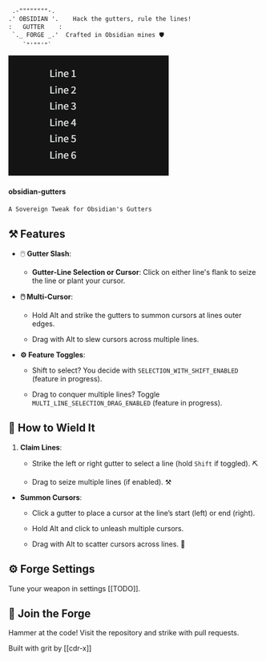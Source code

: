 ```
 .-""""""""-.
.' OBSIDIAN '.    Hack the gutters, rule the lines!
:   GUTTER    : 
 `._ FORGE _.'  Crafted in Obsidian mines 🛡️
    `"'""'"`
```
![eg](demonstrated.gif)

#### obsidian-gutters
	A Sovereign Tweak for Obsidian's Gutters

## ⚒️ Features
- 🖱️ **Gutter Slash**:
    
    - **Gutter-Line Selection or Cursor**: Click on either line's flank to seize the line or plant your cursor.

- **🖱️ Multi-Cursor**:
    
    - Hold Alt and strike the gutters to summon cursors at lines outer edges.
        
    - Drag with Alt to slew cursors across multiple lines.
        
- **⚙️ Feature Toggles**:
    
    - Shift to select? You decide with `SELECTION_WITH_SHIFT_ENABLED` (feature in progress).
        
    - Drag to conquer multiple lines? Toggle `MULTI_LINE_SELECTION_DRAG_ENABLED` (feature in progress).


## 📜 How to Wield It
1.  **Claim Lines**:
    
    -   Strike the left or right gutter to select a line (hold `Shift` if toggled). ⛏️
        
    -   Drag to seize multiple lines (if enabled). ⚒️

- **Summon Cursors**:
    
    - Click a gutter to place a cursor at the line’s start (left) or end (right).
        
    - Hold Alt and click to unleash multiple cursors.
        
    - Drag with Alt to scatter cursors across lines. 🌌


## ⚙️ Forge Settings

Tune your weapon in settings [[TODO]].
## 🤝 Join the Forge

Hammer at the code! Visit the repository and strike with pull requests.




Built with grit by [[cdr-x]]
